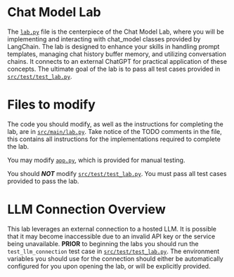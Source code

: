 # Chat Model Lab
The [`lab.py`](src/main/lab.py) file is the centerpiece of the Chat Model Lab, where you will be implementing and interacting with chat_model 
classes provided by LangChain. The lab is designed to enhance your skills in handling prompt templates, managing chat 
history buffer memory, and utilizing conversation chains. It connects to an external ChatGPT for practical application of 
these concepts. The ultimate goal of the lab is to pass all test cases provided in [`src/test/test_lab.py`](./src/test/test_lab.py).

# Files to modify
The code you should modify, as well as the instructions for completing the lab, are in [`src/main/lab.py`](src/main/lab.py). Take notice of
the TODO comments in the file, this contains all instructions for the implementations required to complete the lab.

You may modify [`app.py`](src/main/app.py), which is provided for manual testing.

You should ***NOT*** modify [`src/test/test_lab.py`](src/test/test_lab.py). You must pass all test cases provided to pass the lab.

# LLM Connection Overview
This lab leverages an external connection to a hosted LLM. It is possible that it may become inaccessible due to an 
invalid API key or the service being unavailable. **PRIOR** to beginning the labs you should run the `test_llm_connection` 
test case in [`src/test/test_lab.py`](src/test/test_lab.py). The environment variables you should use for the connection should either be 
automatically configured for you upon opening the lab, or will be explicitly provided.
